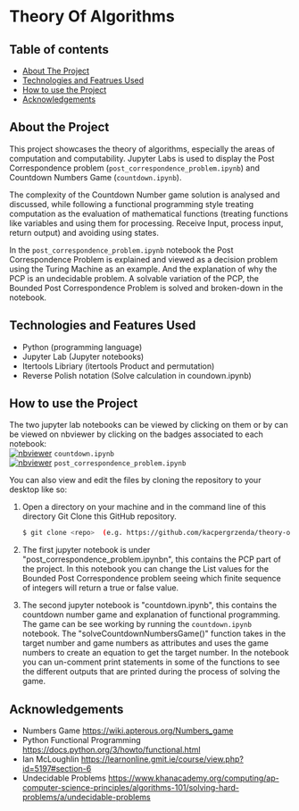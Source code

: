 # Theory Of Algorithms

## Table of contents
* [About The Project](#about-the-project)
* [Technologies and Featrues Used](#technologies-and-features-used)
* [How to use the Project](#how-to-use-the-project)
* [Acknowledgements](#acknowledgements)


## About the Project
This project showcases the theory of algorithms, especially the areas of computation and computability.  Jupyter Labs is used to display the Post Correspondence problem (```post_correspondence_problem.ipynb```) and Countdown Numbers Game (```countdown.ipynb```). 

The complexity of the Countdown Number game solution is analysed and discussed, while following a functional programming style treating computation as the evaluation of mathematical functions (treating functions like variables and using them for processing. Receive Input, process input, return output) and avoiding using states. 

In the ```post_correspondence_problem.ipynb``` notebook the Post Correspondence Problem is explained and viewed as a decision problem using the Turing Machine as an example. And the explanation of why the PCP is an undecidable problem. A solvable variation of the PCP, the Bounded Post Correspondence Problem is solved and broken-down in the notebook. 

## Technologies and Features Used
* Python (programming language)
* Jupyter Lab (Jupyter notebooks)
* Itertools Libriary (itertools Product and permutation)
* Reverse Polish notation (Solve calculation in coundown.ipynb)

## How to use the Project
The two jupyter lab notebooks can be viewed by clicking on them or by can be viewed on nbviewer by clicking on the badges associated to each notebook:
<br>
[![nbviewer](https://raw.githubusercontent.com/jupyter/design/master/logos/Badges/nbviewer_badge.svg)](https://nbviewer.org/github/kacpergrzenda/theory-of-algorithms/blob/main/countdown.ipynb) ```countdown.ipynb```
<br>
[![nbviewer](https://raw.githubusercontent.com/jupyter/design/master/logos/Badges/nbviewer_badge.svg)](https://nbviewer.org/github/kacpergrzenda/theory-of-algorithms/blob/main/post_correspondence_problem.ipynb) ```post_correspondence_problem.ipynb```
<br>

You can also view and edit the files by cloning the repository to your desktop like so:

1. Open a directory on your machine and in the command line of this directory Git Clone this GitHub repository.
    ```bash
    $ git clone <repo>  (e.g. https://github.com/kacpergrzenda/theory-of-algorithms)
    ```

2. The first jupyter notebook is under "post_correspondence_problem.ipynbn", this contains the PCP part of the project. In this notebook you can change the List values for the Bounded Post Correspondence problem seeing which finite sequence of integers will return a true or false value.

3. The second jupyter notebook is "countdown.ipynb", this contains the countdown number game and explanation of functional programming. The game can be see working by running the ```countdown.ipynb``` notebook. The "solveCountdownNumbersGame()" function takes in the target number and game numbers as attributes and uses the game numbers to create an equation to get the target number. In the notebook you can un-comment print statements in some of the functions to see the different outputs that are printed during the process of solving the game.

## Acknowledgements

* Numbers Game https://wiki.apterous.org/Numbers_game
* Python Functional Programming https://docs.python.org/3/howto/functional.html
* Ian McLoughlin https://learnonline.gmit.ie/course/view.php?id=5197#section-6
* Undecidable Problems https://www.khanacademy.org/computing/ap-computer-science-principles/algorithms-101/solving-hard-problems/a/undecidable-problems